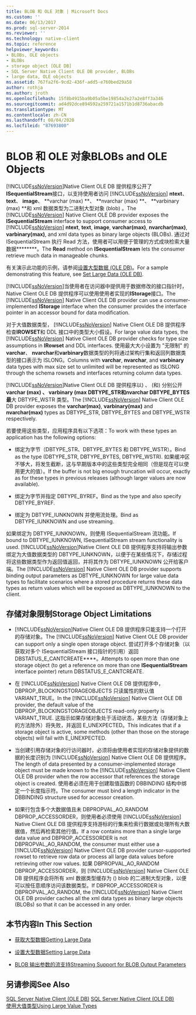 ```yaml
---
title: BLOB 和 OLE 对象 | Microsoft Docs
ms.custom: ''
ms.date: 06/13/2017
ms.prod: sql-server-2014
ms.reviewer: ''
ms.technology: native-client
ms.topic: reference
helpviewer_keywords:
- BLOBs, OLE objects
- BLOBs
- storage object [OLE DB]
- SQL Server Native Client OLE DB provider, BLOBs
- large data, OLE objects
ms.assetid: 767fa2f6-9cd2-436f-add5-e760bed29a58
author: rothja
ms.author: jroth
ms.openlocfilehash: 15f8b4915ba9b05a5be19854a2e27a2e8ff3a346
ms.sourcegitcommit: ad4d92dce894592a259721a1571b1d8736abacdb
ms.translationtype: MT
ms.contentlocale: zh-CN
ms.lasthandoff: 08/04/2020
ms.locfileid: "87693800"
---
```

# <a name="blobs-and-ole-objects"></a><span data-ttu-id="a14f6-102">BLOB 和 OLE 对象</span><span class="sxs-lookup"><span data-stu-id="a14f6-102">BLOBs and OLE Objects</span></span>
  <span data-ttu-id="a14f6-103">[!INCLUDE[ssNoVersion](../../includes/ssnoversion-md.md)]Native Client OLE DB 提供程序公开了**ISequentialStream**接口，以支持使用者访问 [!INCLUDE[ssNoVersion](../../includes/ssnoversion-md.md)] **ntext**、 **text**、 **image**、 \*\*varchar (max) \*\*、 \*\*nvarchar (max) \*\*、 \*\*varbinary (max) \*\*和 xml 数据类型为二进制大型对象 (blob) 。</span><span class="sxs-lookup"><span data-stu-id="a14f6-103">The [!INCLUDE[ssNoVersion](../../includes/ssnoversion-md.md)] Native Client OLE DB provider exposes the **ISequentialStream** interface to support consumer access to [!INCLUDE[ssNoVersion](../../includes/ssnoversion-md.md)] **ntext**, **text**, **image**, **varchar(max)**, **nvarchar(max)**, **varbinary(max)**, and xml data types as binary large objects (BLOBs).</span></span> <span data-ttu-id="a14f6-104">通过对 ISequentialStream 执行 Read 方法，使用者可以用便于管理的方式成块检索大量数据\*\*\*\*\*\*\*\*。</span><span class="sxs-lookup"><span data-stu-id="a14f6-104">The **Read** method on **ISequentialStream** lets the consumer retrieve much data in manageable chunks.</span></span>  
  
 <span data-ttu-id="a14f6-105">有关演示此功能的示例，请参阅[设置大型数据 (OLE DB)](../native-client-ole-db-how-to/set-large-data-ole-db.md)。</span><span class="sxs-lookup"><span data-stu-id="a14f6-105">For a sample demonstrating this feature, see [Set Large Data &#40;OLE DB&#41;](../native-client-ole-db-how-to/set-large-data-ole-db.md).</span></span>  
  
 <span data-ttu-id="a14f6-106">[!INCLUDE[ssNoVersion](../../includes/ssnoversion-md.md)]当使用者在访问器中提供用于数据修改的接口指针时，Native Client OLE DB 提供程序可以使用使用者实现的**IStorage**接口。</span><span class="sxs-lookup"><span data-stu-id="a14f6-106">The [!INCLUDE[ssNoVersion](../../includes/ssnoversion-md.md)] Native Client OLE DB provider can use a consumer-implemented **IStorage** interface when the consumer provides the interface pointer in an accessor bound for data modification.</span></span>  
  
 <span data-ttu-id="a14f6-107">对于大值数据类型， [!INCLUDE[ssNoVersion](../../includes/ssnoversion-md.md)] Native Client OLE DB 提供程序检查**IROWSET**和 DDL 接口中的类型大小假设。</span><span class="sxs-lookup"><span data-stu-id="a14f6-107">For large value data types, the [!INCLUDE[ssNoVersion](../../includes/ssnoversion-md.md)] Native Client OLE DB provider checks for type size assumptions in **IRowset** and DDL interfaces.</span></span> <span data-ttu-id="a14f6-108">使用最大大小设置为 "无限制" 的**varchar**、 **nvarchar**和**varbinary**数据类型的列将通过架构行集和返回列数据类型的接口表示为 ISLONG。</span><span class="sxs-lookup"><span data-stu-id="a14f6-108">Columns with **varchar**, **nvarchar**, and **varbinary** data types with max size set to unlimited will be represented as ISLONG through the schema rowsets and interfaces returning column data types.</span></span>  
  
 <span data-ttu-id="a14f6-109">[!INCLUDE[ssNoVersion](../../includes/ssnoversion-md.md)]Native Client OLE DB 提供程序以) 、 (和) 分别公开**varchar (max) **、 **varbinary (max DBTYPE_STR**和**nvarchar DBTYPE_BYTES 最**大 DBTYPE_WSTR 类型。</span><span class="sxs-lookup"><span data-stu-id="a14f6-109">The [!INCLUDE[ssNoVersion](../../includes/ssnoversion-md.md)] Native Client OLE DB provider exposes the **varchar(max)**, **varbinary(max)** and **nvarchar(max)** types as DBTYPE_STR, DBTYPE_BYTES and DBTYPE_WSTR respectively.</span></span>  
  
 <span data-ttu-id="a14f6-110">若要使用这些类型，应用程序具有以下选项：</span><span class="sxs-lookup"><span data-stu-id="a14f6-110">To work with these types an application has the following options:</span></span>  
  
-   <span data-ttu-id="a14f6-111">绑定为字节（DBTYPE_STR、DBTYPE_BYTES 和 DBTYPE_WSTR）。</span><span class="sxs-lookup"><span data-stu-id="a14f6-111">Bind as the type (DBTYPE_STR, DBTYPE_BYTES, DBTYPE_WSTR).</span></span> <span data-ttu-id="a14f6-112">如果缓冲区不够大，将发生截断，这与早期版本中的这些类型完全相同（但是现在可以使用更大的值）。</span><span class="sxs-lookup"><span data-stu-id="a14f6-112">If the buffer is not big enough truncation will occur, exactly as for these types in previous releases (although larger values are now available).</span></span>  
  
-   <span data-ttu-id="a14f6-113">绑定为字节并指定 DBTYPE_BYREF。</span><span class="sxs-lookup"><span data-stu-id="a14f6-113">Bind as the type and also specify DBTYPE_BYREF.</span></span>  
  
-   <span data-ttu-id="a14f6-114">绑定为 DBTYPE_IUNKNOWN 并使用流处理。</span><span class="sxs-lookup"><span data-stu-id="a14f6-114">Bind as DBTYPE_IUNKNOWN and use streaming.</span></span>  
  
 <span data-ttu-id="a14f6-115">如果绑定为 DBTYPE_IUNKNOWN，则使用 ISequentialStream 流功能。</span><span class="sxs-lookup"><span data-stu-id="a14f6-115">If bound to DBTYPE_IUNKNOWN, ISequentialStream stream functionality is used.</span></span> <span data-ttu-id="a14f6-116">[!INCLUDE[ssNoVersion](../../includes/ssnoversion-md.md)]Native Client OLE DB 提供程序支持将输出参数绑定为大值数据类型的 DBTYPE_IUNKNOWN，以便于在某些情况下，存储过程将这些数据类型作为返回值返回，并将其作为 DBTYPE_IUNKNOWN 公开给客户端。</span><span class="sxs-lookup"><span data-stu-id="a14f6-116">The [!INCLUDE[ssNoVersion](../../includes/ssnoversion-md.md)] Native Client OLE DB provider supports binding output parameters as DBTYPE_IUNKNOWN for large value data types to facilitate scenarios where a stored procedure returns these data types as return values which will be exposed as DBTYPE_IUNKNOWN to the client.</span></span>  
  
## <a name="storage-object-limitations"></a><span data-ttu-id="a14f6-117">存储对象限制</span><span class="sxs-lookup"><span data-stu-id="a14f6-117">Storage Object Limitations</span></span>  
  
-   <span data-ttu-id="a14f6-118">[!INCLUDE[ssNoVersion](../../includes/ssnoversion-md.md)]Native Client OLE DB 提供程序只能支持一个打开的存储对象。</span><span class="sxs-lookup"><span data-stu-id="a14f6-118">The [!INCLUDE[ssNoVersion](../../includes/ssnoversion-md.md)] Native Client OLE DB provider can support only a single open storage object.</span></span> <span data-ttu-id="a14f6-119">尝试打开多个存储对象（以获取对多个 ISequentialStream 接口指针的引用）返回 DBSTATUS_E_CANTCREATE\*\*\*\*。</span><span class="sxs-lookup"><span data-stu-id="a14f6-119">Attempts to open more than one storage object (to get a reference on more than one **ISequentialStream** interface pointer) return DBSTATUS_E_CANTCREATE.</span></span>  
  
-   <span data-ttu-id="a14f6-120">在 [!INCLUDE[ssNoVersion](../../includes/ssnoversion-md.md)] Native Client OLE DB 提供程序中，DBPROP_BLOCKINGSTORAGEOBJECTS 只读属性的默认值 VARIANT_TRUE。</span><span class="sxs-lookup"><span data-stu-id="a14f6-120">In the [!INCLUDE[ssNoVersion](../../includes/ssnoversion-md.md)] Native Client OLE DB provider, the default value of the DBPROP_BLOCKINGSTORAGEOBJECTS read-only property is VARIANT_TRUE.</span></span> <span data-ttu-id="a14f6-121">这指示如果存储对象处于活动状态，某些方法（存储对象上的方法除外）将失败，并返回 E_UNEXPECTED。</span><span class="sxs-lookup"><span data-stu-id="a14f6-121">This indicates that if a storage object is active, some methods (other than those on the storage objects) will fail with E_UNEXPECTED.</span></span>  
  
-   <span data-ttu-id="a14f6-122">当创建引用存储对象的行访问器时，必须将由使用者实现的存储对象提供的数据的长度识别为 [!INCLUDE[ssNoVersion](../../includes/ssnoversion-md.md)] Native Client OLE DB 提供程序。</span><span class="sxs-lookup"><span data-stu-id="a14f6-122">The length of data presented by a consumer-implemented storage object must be made known to the [!INCLUDE[ssNoVersion](../../includes/ssnoversion-md.md)] Native Client OLE DB provider when the row accessor that references the storage object is created.</span></span> <span data-ttu-id="a14f6-123">使用者必须在用于创建取值函数的 DBBINDING 结构中绑定一个长度指示符。</span><span class="sxs-lookup"><span data-stu-id="a14f6-123">The consumer must bind a length indicator in the DBBINDING structure used for accessor creation.</span></span>  
  
-   <span data-ttu-id="a14f6-124">如果行包含多个大数据值且未 DBPROPVAL_AO_RANDOM DBPROP_ACCESSORDER，则使用者必须使用 [!INCLUDE[ssNoVersion](../../includes/ssnoversion-md.md)] Native Client OLE DB 提供程序支持游标的行集来检索行数据或处理所有大数据值，然后再检索其他行值。</span><span class="sxs-lookup"><span data-stu-id="a14f6-124">If a row contains more than a single large data value and DBPROP_ACCESSORDER is not DBPROPVAL_AO_RANDOM, the consumer must either use a [!INCLUDE[ssNoVersion](../../includes/ssnoversion-md.md)] Native Client OLE DB provider cursor-supported rowset to retrieve row data or process all large data values before retrieving other row values.</span></span> <span data-ttu-id="a14f6-125">如果 DBPROPVAL_AO_RANDOM DBPROP_ACCESSORDER，则 [!INCLUDE[ssNoVersion](../../includes/ssnoversion-md.md)] Native Client OLE DB 提供程序会将所有 xml 数据类型缓存为 () blob 的二进制大型对象，以便可以按任意顺序访问该数据类型。</span><span class="sxs-lookup"><span data-stu-id="a14f6-125">If DBPROP_ACCESSORDER is DBPROPVAL_AO_RANDOM, the [!INCLUDE[ssNoVersion](../../includes/ssnoversion-md.md)] Native Client OLE DB provider caches all the xml data types as binary large objects (BLOBs) so that it can be accessed in any order.</span></span>  
  
## <a name="in-this-section"></a><span data-ttu-id="a14f6-126">本节内容</span><span class="sxs-lookup"><span data-stu-id="a14f6-126">In This Section</span></span>  
  
-   [<span data-ttu-id="a14f6-127">获取大型数据</span><span class="sxs-lookup"><span data-stu-id="a14f6-127">Getting Large Data</span></span>](getting-large-data.md)  
  
-   [<span data-ttu-id="a14f6-128">设置大型数据</span><span class="sxs-lookup"><span data-stu-id="a14f6-128">Setting Large Data</span></span>](setting-large-data.md)  
  
-   [<span data-ttu-id="a14f6-129">BLOB 输出参数的流支持</span><span class="sxs-lookup"><span data-stu-id="a14f6-129">Streaming Support for BLOB Output Parameters</span></span>](streaming-support-for-blob-output-parameters.md)  
  
## <a name="see-also"></a><span data-ttu-id="a14f6-130">另请参阅</span><span class="sxs-lookup"><span data-stu-id="a14f6-130">See Also</span></span>  
 <span data-ttu-id="a14f6-131">[SQL Server Native Client &#40;OLE DB&#41;](../native-client/ole-db/sql-server-native-client-ole-db.md) </span><span class="sxs-lookup"><span data-stu-id="a14f6-131">[SQL Server Native Client &#40;OLE DB&#41;](../native-client/ole-db/sql-server-native-client-ole-db.md) </span></span>  
 [<span data-ttu-id="a14f6-132">使用大值类型</span><span class="sxs-lookup"><span data-stu-id="a14f6-132">Using Large Value Types</span></span>](../native-client/features/using-large-value-types.md)  
  
  
